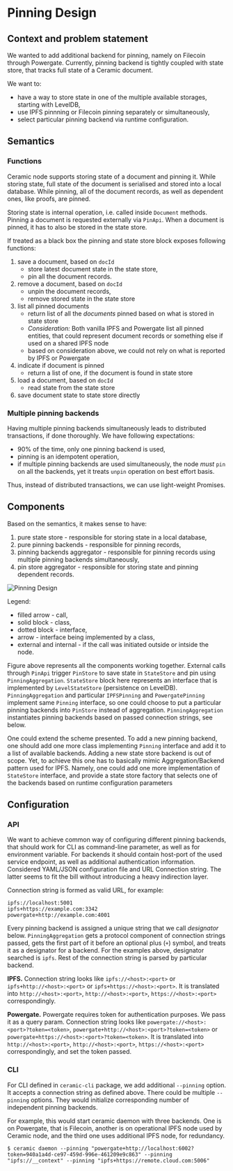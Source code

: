 # Pinning Design

## Context and problem statement

We wanted to add additional backend for pinning, namely on Filecoin through Powergate.
Currently, pinning backend is tightly coupled with state store, that tracks full state of a Ceramic document.

We want to:

- have a way to store state in one of the multiple available storages, starting with LevelDB,
- use IPFS pinnning or Filecoin pinning separately or simultaneously,
- select particular pinning backend via runtime configuration.

## Semantics

### Functions

Ceramic node supports storing state of a document and pinning it. While storing state, full state of the document is serialised and stored into a local database. While pinning, all of the document records, as well as dependent ones, like proofs, are pinned.

Storing state is internal operation, i.e. called inside `Document` methods. Pinning a document is requested externally via `PinApi`. When a document is pinned, it has to also be stored in the state store.

If treated as a black box the pinning and state store block exposes following functions:

1. save a document, based on `docId`
   - store latest document state in the state store,
   - pin all the document records.
2. remove a document, based on `docId`
   - unpin the document records,
   - remove stored state in the state store
3. list all pinned documents
   - return list of all the _documents_ pinned based on what is stored in state store
   - _Consideration:_ Both vanilla IPFS and Powergate list all pinned entities, that could represent document records or something else if used on a shared IPFS node
   - based on consideration above, we could not rely on what is reported by IPFS or Powergate
4. indicate if document is pinned
   - return a list of one, if the document is found in state store
5. load a document, based on `docId`
   - read state from the state store
6. save document state to state store directly

### Multiple pinning backends

Having multiple pinning backends simultaneously leads to distributed transactions, if done thoroughly. We have following expectations:

- 90% of the time, only one pinning backend is used,
- pinning is an idempotent operation,
- if multiple pinning backends are used simultaneously, the node _must_ `pin` on all the backends, yet it treats `unpin` operation on best effort basis.

Thus, instead of distributed transactions, we can use light-weight Promises.

## Components

Based on the semantics, it makes sense to have:

1. pure state store - responsible for storing state in a local database,
2. pure pinning backends - responsible for pinning records,
3. pinning backends aggregator - responsible for pinning records using multiple pinning backends simultaneously,
4. pin store aggregator - responsible for storing state and pinning dependent records.

![Pinning Design](media://pinning-design.png)

Legend:
- filled arrow - call,
- solid block - class,
- dotted block - interface,
- arrow - interface being implemented by a class,
- external and internal - if the call was initiated outside or intside the node.

Figure above represents all the components working together. External calls through `PinApi` trigger `PinStore` to save state in `StateStore` and pin using `PinningAggregation`. `StateStore` block here represents an interface that is implemented by `LevelStateStore` (persistence on LevelDB). `PinningAggregation` and particular `IPFSPinning` and `PowergatePinning` implement same `Pinning` interface, so one could choose to put a particular pinning backends into `PinStore` instead of aggregation. `PinningAggregation` instantiates pinning backends based on passed connection strings, see below.

One could extend the scheme presented. To add a new pinning backend, one should add one more class implementing `Pinning` interface and add it to a list of available backends. Adding a new state store backend is out of scope. Yet, to achieve this one has to basically mimic Aggregation/Backend pattern used for IPFS. Namely, one could add one more implementation of `StateStore` interface, and provide a state store factory that selects one of the backends based on runtime configuration parameters

## Configuration

### API

We want to achieve common way of configuring different pinning backends, that should work for CLI as command-line parameter, as well as for environment variable. For backends it should contain host-port of the used service endpoint, as well as additional authentication information. Considered YAML/JSON configuration file and URL Connection string. The latter seems to fit the bill without introducing a heavy indirection layer.

Connection string is formed as valid URL, for example:

```
ipfs://localhost:5001
ipfs+https://example.com:3342
powergate+http://example.com:4001
```

Every pinning backend is assigned a unique string that we call _designator_ below. `PinningAggregation` gets a protocol component of connection strings passed, gets the first part of it before an optional plus (`+`) symbol, and treats it as a designator for a backend.
For the examples above, designator searched is `ipfs`. Rest of the connection string is parsed by particular backend.

**IPFS.** Connection string looks like `ipfs://<host>:<port>` or `ipfs+http://<host>:<port>` or `ipfs+https://<host>:<port>`. It is translated into `http://<host>:<port>`, `http://<host>:<port>`, `https://<host>:<port>` correspondingly.

**Powergate.** Powergate requires token for authentication purposes. We pass it as a query param. Connection string looks like `powergate://<host>:<port>?token=<token>`, `powergate+http://<host>:<port>?token=<token>` or `powergate+https://<host>:<port>?token=<token>`. It is translated into `http://<host>:<port>`, `http://<host>:<port>`, `https://<host>:<port>` correspondingly, and set the token passed.

### CLI

For CLI defined in `ceramic-cli` package, we add additional `--pinning` option. It accepts a connection string as defined above. There could be multiple `--pinning` options. They would initialize corresponding number of independent pinning backends.

For example, this would start ceramic daemon with three backends. One is on Powergate, that is Filecoin, another is on operational IPFS node used by Ceramic node, and the third one uses additional IPFS node, for redundancy.

```
$ ceramic daemon --pinning "powergate+http://localhost:6002?token=940a1a4d-ce97-459d-996e-461209e9c863" --pinning "ipfs://__context" --pinning "ipfs+https://remote.cloud.com:5006"
```  
